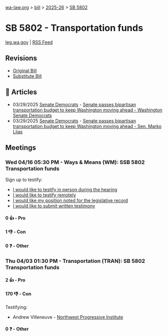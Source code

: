 [wa-law.org](/) > [bill](/bill/) > [2025-26](/bill/2025-26/) > [SB 5802](/bill/2025-26/sb/5802/)

# SB 5802 - Transportation funds
[leg.wa.gov](https://app.leg.wa.gov/billsummary?BillNumber=5802&Year=2025&Initiative=false) | [RSS Feed](./rss.xml)

## Revisions
* [Original Bill](1/)
* [Substitute Bill](S/)

## 📰 Articles
* 03/29/2025 [Senate Democrats](/org/senate_democrats/) - [Senate passes bipartisan transportation budget to keep Washington moving ahead - Washington Senate Democrats](https://senatedemocrats.wa.gov/blog/2025/03/29/senate-passes-bipartisan-transportation-budget-to-keep-washington-moving-ahead/#:~:text=0.3%%20sales%20tax%20shift)
* 03/29/2025 [Senate Democrats](/org/senate_democrats/) - [Senate passes bipartisan transportation budget to keep Washington moving ahead - Sen. Marko Liias](https://senatedemocrats.wa.gov/liias/2025/03/29/senate-passes-bipartisan-transportation-budget-to-keep-washington-moving-ahead/#:~:text=0.3%%20sales%20tax%20shift)

## Meetings
### Wed 04/16 05:30 PM - Ways & Means (WM): SSB 5802 Transportation funds
Sign up to testify:
* [I would like to testify in person during the hearing](https://app.leg.wa.gov/csi/Testifier/Add?chamber=House&mId=33329&aId=167146&caId=26946&tId=1)
* [I would like to testify remotely](https://app.leg.wa.gov/csi/Testifier/Add?chamber=House&mId=33329&aId=167146&caId=26946&tId=2)
* [I would like my position noted for the legislative record](https://app.leg.wa.gov/csi/Testifier/Add?chamber=House&mId=33329&aId=167146&caId=26946&tId=3)
* [I would like to submit written testimony](https://app.leg.wa.gov/csi/Testifier/Add?chamber=House&mId=33329&aId=167146&caId=26946&tId=4)

#### 0 👍 - Pro

#### 1 👎 - Con

#### 0 ❓ - Other

### Thu 04/03 01:30 PM - Transportation (TRAN): SB 5802 Transportation funds
#### 2 👍 - Pro

#### 170 👎 - Con
Testifying:
* Andrew Villeneuve - [Northwest Progressive Institute](/org/northwest_progressive_institute/)

#### 0 ❓ - Other
